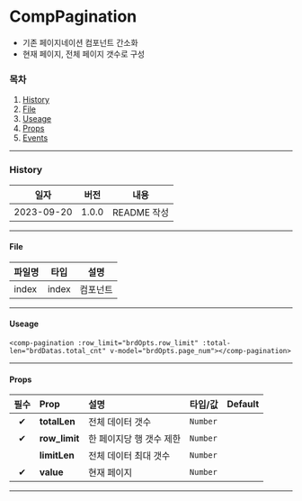 # CompPagination

-   기존 페이지네이션 컴포넌트 간소화
-   현재 페이지, 전체 페이지 갯수로 구성

### 목차

1. [History](#history)
2. [File](#file)
3. [Useage](#useage)
4. [Props](#props)
5. [Events](#events)

---

### History

| 일자       | 버전  | 내용        |
| ---------- | ----- | ----------- |
| 2023-09-20 | 1.0.0 | README 작성 |

---

#### File

| 파일명 | 타입  | 설명     |
| ------ | ----- | -------- |
| index  | index | 컴포넌트 |

---

#### Useage

```vue
<comp-pagination :row_limit="brdOpts.row_limit" :total-len="brdDatas.total_cnt" v-model="brdOpts.page_num"></comp-pagination>
```

---

#### Props

| 필수 | Prop          | 설명                     | 타입/값  | Default |
| :--: | :------------ | :----------------------- | -------- | ------- |
|  ✔   | **totalLen**  | 전체 데이터 갯수         | `Number` |         |
|  ✔   | **row_limit** | 한 페이지당 행 갯수 제한 | `Number` |         |
|      | **limitLen**  | 전체 데이터 최대 갯수    | `Number` |         |
|  ✔   | **value**     | 현재 페이지              | `Number` |         |

---

